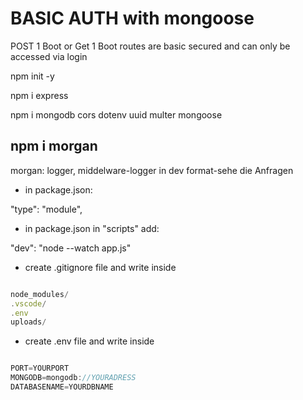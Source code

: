 # BASIC AUTH with mongoose

POST 1 Boot or Get 1 Boot routes are basic secured and can only be accessed via login

npm init -y

npm i express

npm i mongodb cors dotenv uuid multer mongoose

## npm i morgan

morgan: logger, middelware-logger in dev format-sehe die Anfragen

- in package.json:

"type": "module",

- in package.json in "scripts" add:

"dev": "node --watch app.js"

- create .gitignore file and write inside

```javascript

node_modules/
.vscode/
.env
uploads/

```

- create .env file and write inside

```javascript

PORT=YOURPORT
MONGODB=mongodb://YOURADRESS
DATABASENAME=YOURDBNAME

```
